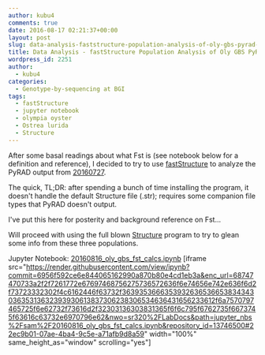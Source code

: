 ```yaml
---
author: kubu4
comments: true
date: 2016-08-17 02:21:37+00:00
layout: post
slug: data-analysis-faststructure-population-analysis-of-oly-gbs-pyrad-output
title: Data Analysis - fastStructure Population Analysis of Oly GBS PyRAD Output
wordpress_id: 2251
author:
  - kubu4
categories:
  - Genotype-by-sequencing at BGI
tags:
  - fastStructure
  - jupyter notebook
  - olympia oyster
  - Ostrea lurida
  - Structure
---
```


After some basal readings about what Fst is (see notebook below for a definition and reference), I decided to try to use [fastStructure](http://rajanil.github.io/fastStructure/) to analyze the PyRAD output from [20160727](2016/07/27/data-analysis-pyrad-analysis-of-olympia-oyster-gbs-data.html).

The quick, TL;DR: after spending a bunch of time installing the program, it doesn't handle the default Structure file (.str); requires some companion file types that PyRAD doesn't output.

I've put this here for posterity and background reference on Fst...

Will proceed with using the full blown [Structure](http://pritchardlab.stanford.edu/structure_software/release_versions/v2.3.4/html/install.html) program to try to glean some info from these three populations.



Jupyter Notebook: [20160816_oly_gbs_fst_calcs.ipynb](https://github.com/sr320/LabDocs/blob/master/jupyter_nbs/sam/20160816_oly_gbs_fst_calcs.ipynb)
[iframe src="https://render.githubusercontent.com/view/ipynb?commit=6956f592ce6e844065162990a870b80e4cd1eb3a&enc_url=68747470733a2f2f7261772e67697468756275736572636f6e74656e742e636f6d2f73723332302f4c6162446f63732f363935366635393263653665383434303635313632393930613837306238306534636431656233612f6a7570797465725f6e62732f73616d2f32303136303831365f6f6c795f6762735f6673745f63616c63732e6970796e62&nwo=sr320%2FLabDocs&path=jupyter_nbs%2Fsam%2F20160816_oly_gbs_fst_calcs.ipynb&repository_id=13746500#22ec9b01-07ae-4ba4-9c5e-a71afb9d8a59" width="100%" same_height_as="window" scrolling="yes"]


